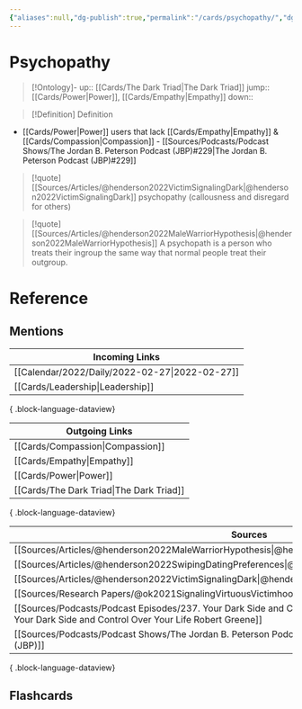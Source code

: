 ```yaml
---
{"aliases":null,"dg-publish":true,"permalink":"/cards/psychopathy/","dgPassFrontmatter":true}
---
```


# Psychopathy

> [!Ontology]-
> up:: [[Cards/The Dark Triad\|The Dark Triad]]
> jump:: [[Cards/Power\|Power]], [[Cards/Empathy\|Empathy]]
> down:: 

> [!Definition] Definition
> 

- [[Cards/Power\|Power]] users that lack [[Cards/Empathy\|Empathy]] & [[Cards/Compassion\|Compassion]] - [[Sources/Podcasts/Podcast Shows/The Jordan B. Peterson Podcast (JBP)#229\|The Jordan B. Peterson Podcast (JBP)#229]]

> [!quote] [[Sources/Articles/@henderson2022VictimSignalingDark\|@henderson2022VictimSignalingDark]]
> psychopathy (callousness and disregard for others)

> [!quote] [[Sources/Articles/@henderson2022MaleWarriorHypothesis\|@henderson2022MaleWarriorHypothesis]]
> A psychopath is a person who treats their ingroup the same way that normal people treat their outgroup.

# Reference

## Mentions
| Incoming Links                                    |
| ------------------------------------------------- |
| [[Calendar/2022/Daily/2022-02-27\|2022-02-27]] |
| [[Cards/Leadership\|Leadership]]               |

{ .block-language-dataview}

| Outgoing Links                              |
| ------------------------------------------- |
| [[Cards/Compassion\|Compassion]]         |
| [[Cards/Empathy\|Empathy]]               |
| [[Cards/Power\|Power]]                   |
| [[Cards/The Dark Triad\|The Dark Triad]] |

{ .block-language-dataview}

| Sources                                                                                                                                                                 |
| ----------------------------------------------------------------------------------------------------------------------------------------------------------------------- |
| [[Sources/Articles/@henderson2022MaleWarriorHypothesis\|@henderson2022MaleWarriorHypothesis]]                                                                        |
| [[Sources/Articles/@henderson2022SwipingDatingPreferences\|@henderson2022SwipingDatingPreferences]]                                                                  |
| [[Sources/Articles/@henderson2022VictimSignalingDark\|@henderson2022VictimSignalingDark]]                                                                            |
| [[Sources/Research Papers/@ok2021SignalingVirtuousVictimhood\|@ok2021SignalingVirtuousVictimhood]]                                                                   |
| [[Sources/Podcasts/Podcast Episodes/237. Your Dark Side and Control Over Your Life   Robert Greene\|237. Your Dark Side and Control Over Your Life   Robert Greene]] |
| [[Sources/Podcasts/Podcast Shows/The Jordan B. Peterson Podcast (JBP)\|The Jordan B. Peterson Podcast (JBP)]]                                                        |

{ .block-language-dataview}

## Flashcards
